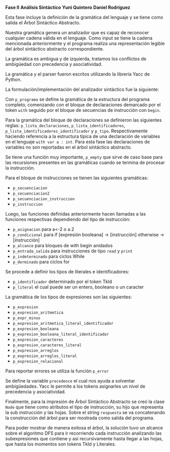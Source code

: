 **Fase II**
**Análisis Sintáctico**
**Yuni Quintero**
**Daniel Rodríguez**

Esta fase incluye la definición de la gramática del lenguaje y se tiene como salida el Árbol Sintáctico Abstracto.

Nuestra gramática genera un analizador que es capaz de reconocer cualquier cadena válida en el lenguaje. Como input se tiene la cadena mencionada anteriormente y el programa realiza una representación legible del árbol sintáctico abstracto correspondiente.

La gramática es ambigua y de izquierda, tratamos los conflictos de ambigüedad con precedencia y asociatividad.

La gramática y el parser fueron escritos utilizando la librería Yacc de Python.

La formulación/implementación del analizador sintáctico fue la siguiente:

Con `p_programa` se define la gramática de la estructura del programa completo, comenzando con el bloque de declaraciones demarcado por el token `with` seguido por el bloque de secuencias de instrucción con `begin`.

Para la gramática del bloque de declaraciones se definieron las siguientes reglas: `p_lista_declaraciones`, `p_lista_identificadores`, `p_lista_identificadores_identificador` y `p_tipo`. Respectivamente haciendo referencia a la estructura típica de una declaración de variables en el lenguaje `with var a : int`. Para esta fase las declaraciones de variables no son reportadas en el árbol sintáctico abstracto.

Se tiene una función muy importante, `p_empty` que sirve de caso base para las recursiones presentes en las gramáticas cuando se termina de procesar la instrucción.

Para el bloque de instrucciones se tienen las siguientes gramáticas:

+ `p_secuenciacion`
+ `p_secuenciacion2`
+ `p_secuenciacion_instruccion`
+ `p_instruccion`

Luego, las funciones definidas anteriormente hacen llamadas a las funciones respectivas dependiendo del tipo de instrucción:

+ `p_asignacion` para a<-2 o a.2
+ `p_condicional` para if [expresión booleana] -> [instrucción] otherwise -> [instrucción]
+ `p_alcance` para bloques de with begin anidados
+ `p_entrada_salida` para instrucciones de tipo `read` y `print`
+ `p_indeterminado` para ciclos While
+ `p_derminado` para ciclos for

Se procede a definir los tipos de literales e identificadores:

+ `p_identificador` determinado por el token TkId
+ `p_literal` el cual puede ser un entero, booleano o un caracter

La gramática de los tipos de expresiones son las siguientes:

+ `p_expresion`
+ `p_expresion_aritmetica`
+ `p_expr_minus`
+ `p_expresion_aritmetica_literal_identificador`
+ `p_expresion_booleana`
+ `p_expresion_booleana_literal_identificador`
+ `p_expresion_caracteres`
+ `p_expresion_caracteres_literal`
+ `p_expresion_arreglos`
+ `p_expresion_arreglos_literal`
+ `p_expresion_relacional`

Para reportar errores se utiliza la función `p_error`


Se define la variable `precedence` el cual nos ayuda a solventar ambigüedades. Yacc le permite a los tokens asignarles un nivel de precedencia y asociatividad.

Finalmente, para la impresión de Árbol Sintáctico Abstracto se creó la clase `Node` que tiene como atributos el tipo de instrucción, su hijo que representa la sub instrucción y las hojas. Sobre el string `respuesta` se va concatenando la construcción del árbol para ser mostrada como salida del programa.

Para poder mostrar de manera exitosa el árbol, la solución tuvo un alcance sobre el algoritmo DFS para ir recorriendo cada instrucción analizando las subexpresiones que contiene y así recursivamente hasta llegar a las hojas, que hasta los momentos son tokens TkId y Literales.

